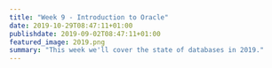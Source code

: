 ```yaml
---
title: "Week 9 - Introduction to Oracle"
date: 2019-10-29T08:47:11+01:00
publishdate: 2019-09-02T08:47:11+01:00
featured_image: 2019.png
summary: "This week we'll cover the state of databases in 2019."
---
```

